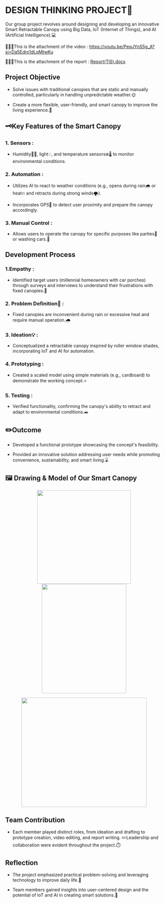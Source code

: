 # DESIGN THINKING PROJECT🧠

Our group project revolves around designing and developing an innovative Smart Retractable Canopy using Big Data, IoT (Internet of Things), and AI (Artificial Intelligence).💻

💁🏻‍♀️This is the attachment of the video : https://youtu.be/PeqJYnS5g_A?si=Da5Edro1dLqMtwKu

💁🏻‍♀️This is the attachment of the report : [Report(TIS).docx](https://github.com/user-attachments/files/18347626/Report.TIS.docx)
<h2> Project Objective </h2>

- Solve issues with traditional canopies that are static and manually controlled, particularly in handling unpredictable weather.🌞

- Create a more flexible, user-friendly, and smart canopy to improve the living experience.📎

<h2> 🗝️Key Features of the Smart Canopy </h2>

<h3>1. Sensors : </h3>

- Humidity👧🏻, light💡, and temperature sensors❄️🌡️ to monitor environmental conditions.

<h3>2. Automation : </h3>

- Utilizes AI to react to weather conditions (e.g., opens during rain🌧️ or heat🔥 and retracts during strong winds🌪️).

- Incorporates GPS📍 to detect user proximity and prepare the canopy accordingly.

<h3>3. Manual Control : </h3>

- Allows users to operate the canopy for specific purposes like parties🎉 or washing cars.🚗

<h2> Development Process </h2>

<h3>1.Empathy : </h3>

- Identified target users (millennial homeowners with car porches) through surveys and interviews to understand their frustrations with fixed canopies.🔎

<h3>2. Problem Definition🧠 : </h3>

- Fixed canopies are inconvenient during rain or excessive heat and require manual operation.🌧️

<h3>3. Ideation💡 : </h3>

- Conceptualized a retractable canopy inspired by roller window shades, incorporating IoT and AI for automation.

<h3>4. Prototyping : </h3>

- Created a scaled model using simple materials (e.g., cardboard) to demonstrate the working concept.⭐

<h3>5. Testing : </h3>

- Verified functionality, confirming the canopy's ability to retract and adapt to environmental conditions.✒️


<h2>✏️Outcome </h2>

- Developed a functional prototype showcasing the concept's feasibility.

- Provided an innovative solution addressing user needs while promoting convenience, sustainability, and smart living.⌛

## 🖼️ **Drawing & Model of Our Smart Canopy**
<p align="center">
  <img src = "https://github.com/user-attachments/assets/a29d17a1-defe-4886-b218-0c825c09b583" width="300" height="300"/> 
  <img src = "https://github.com/user-attachments/assets/e603b175-5b72-4e6a-9c07-3227139802fd" width="270" height="350"/> 
</p>

<p align = "center">
  <img src = "https://github.com/user-attachments/assets/86708bff-fb05-4e35-aff5-693d2e09fbb0" width="400" height="350"/> 
</p>

<h2>Team Contribution </h2>

- Each member played distinct roles, from ideation and drafting to prototype creation, video editing, and report writing. ✏️Leadership and collaboration were evident throughout the project.⏱️

<h2>Reflection </h2>

- The project emphasized practical problem-solving and leveraging technology to improve daily life.🧠

- Team members gained insights into user-centered design and the potential of IoT and AI in creating smart solutions.📌
